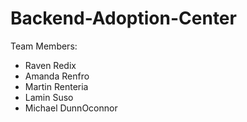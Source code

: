 # Backend-Adoption-Center

Team Members:
- Raven Redix
- Amanda Renfro
- Martin Renteria
- Lamin Suso
- Michael DunnOconnor
